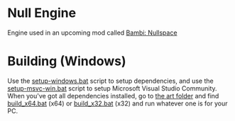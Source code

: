 # Null Engine
Engine used in an upcoming mod called [Bambi: Nullspace](https://discord.gg/MjDUM6T7rg)

# Building (Windows)
Use the [setup-windows.bat](setup/setup-windows.bat) script to setup dependencies, and use the [setup-msvc-win.bat](setup/setup-msvc-win.bat) script to setup Microsoft Visual Studio Community.
When you've got all dependencies installed, go to [the art folder](art) and find [build_x64.bat](art/build_x64.bat) (x64) or [build_x32.bat](art/build_x32.bat) (x32) and run whatever one is for your PC.
